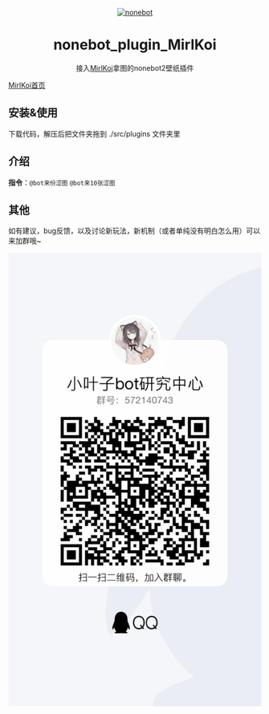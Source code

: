 <p align="center">
  <a href="https://v2.nonebot.dev/"><img src="https://v2.nonebot.dev/logo.png" width="200" height="200" alt="nonebot"></a>
</p>
<div align="center">

# nonebot_plugin_MirlKoi

接入[MirlKoi](https://iw233.cn/)拿图的nonebot2壁纸插件

</div>

[MirlKoi首页](https://iw233.cn/)

## 安装&使用

下载代码，解压后把文件夹拖到 ./src/plugins 文件夹里

## 介绍

__指令__：`@bot来份涩图` `@bot来10张涩图`
    
## 其他

如有建议，bug反馈，以及讨论新玩法，新机制（或者单纯没有明白怎么用）可以来加群哦~

![群号](https://github.com/KarisAya/nonebot_plugin_game_collection/blob/master/%E9%99%84%E4%BB%B6/qrcode_1665028285876.jpg)
